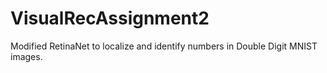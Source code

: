 # VisualRecAssignment2
Modified RetinaNet to localize and identify numbers in Double Digit MNIST images.

